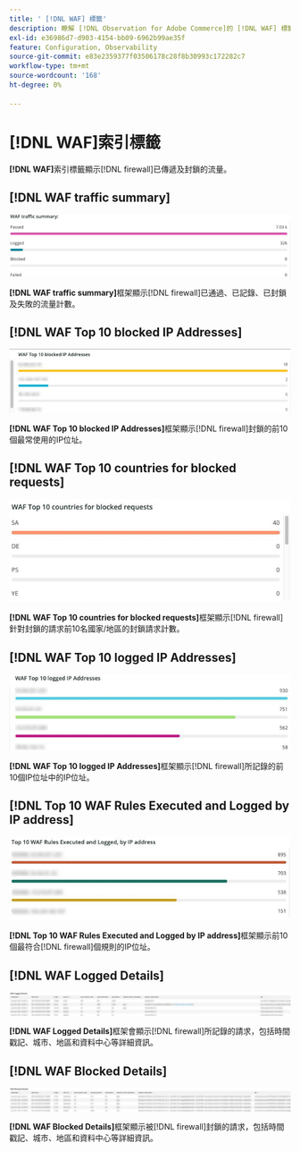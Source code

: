 ```yaml
---
title: ' [!DNL WAF] 標籤'
description: 瞭解 [!DNL Observation for Adobe Commerce]的 [!DNL WAF] 標籤。
exl-id: e36986d7-d903-4154-bb09-6962b99ae35f
feature: Configuration, Observability
source-git-commit: e83e2359377f03506178c28f8b30993c172282c7
workflow-type: tm+mt
source-wordcount: '168'
ht-degree: 0%

---
```


# [!DNL WAF]索引標籤

**[!DNL WAF]**&#x200B;索引標籤顯示[!DNL firewall]已傳遞及封鎖的流量。

## [!DNL WAF traffic summary]

![WAF流量摘要](../../assets/tools/observation-for-adobe-commerce/waf-1.png)

**[!DNL WAF traffic summary]**&#x200B;框架顯示[!DNL firewall]已通過、已記錄、已封鎖及失敗的流量計數。

## [!DNL WAF Top 10 blocked IP Addresses]

![WAF前10個封鎖的IP位址](../../assets/tools/observation-for-adobe-commerce/waf-2.png)

**[!DNL WAF Top 10 blocked IP Addresses]**&#x200B;框架顯示[!DNL firewall]封鎖的前10個最常使用的IP位址。

## [!DNL WAF Top 10 countries for blocked requests]

![WAF前10個國家封鎖的要求](../../assets/tools/observation-for-adobe-commerce/waf-3.jpg)

**[!DNL WAF Top 10 countries for blocked requests]**&#x200B;框架顯示[!DNL firewall]針對封鎖的請求前10名國家/地區的封鎖請求計數。

## [!DNL WAF Top 10 logged IP Addresses]

![WAF前10個記錄的IP位址](../../assets/tools/observation-for-adobe-commerce/waf-4.jpg)

**[!DNL WAF Top 10 logged IP Addresses]**&#x200B;框架顯示[!DNL firewall]所記錄的前10個IP位址中的IP位址。

## [!DNL Top 10 WAF Rules Executed and Logged by IP address]

![由IP位址執行和記錄的10大WAF規則](../../assets/tools/observation-for-adobe-commerce/waf-5.jpg)

**[!DNL Top 10 WAF Rules Executed and Logged by IP address]**&#x200B;框架顯示前10個最符合[!DNL firewall]個規則的IP位址。

## [!DNL WAF Logged Details]

![WAF已記錄詳細資料](../../assets/tools/observation-for-adobe-commerce/waf-6.jpg)

**[!DNL WAF Logged Details]**&#x200B;框架會顯示[!DNL firewall]所記錄的請求，包括時間戳記、城市、地區和資料中心等詳細資訊。

## [!DNL WAF Blocked Details]

![WAF封鎖詳細資料](../../assets/tools/observation-for-adobe-commerce/waf-7.jpg)

**[!DNL WAF Blocked Details]**&#x200B;框架顯示被[!DNL firewall]封鎖的請求，包括時間戳記、城市、地區和資料中心等詳細資訊。
